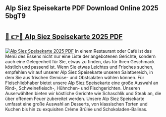 ## Alp Siez Speisekarte PDF Download Online 2025 5bgT9

# <h2><a href="http://gcdg42.nevu.top/?p=Alp+Siez+Speisekarte">🔗 👉🔴 Alp Siez Speisekarte 2025 PDF</a></h2>

[![Alp Siez Speisekarte 2025 PDF](https://i.imgur.com/dBaPXMq.png)](http://gcdg42.nevu.top/?p=Alp+Siez+Speisekarte)
In einem Restaurant oder Café ist das Menü des Essens nicht nur eine Liste der angebotenen Gerichte, sondern auch eine Gelegenheit für Sie, etwas zu finden, das für Ihren Geschmack köstlich und passend ist. Wenn Sie etwas Leichtes und Frisches suchen, empfehlen wir auf unserer Alp Siez Speisekarte unseren Salatbereich, in dem Sie aus frischen Gemüse- und Obstsalaten wählen können. Für Fleischliebhaber bietet unsere Alp Siez Speisekarte eine große Auswahl an Rind-, Schweinefleisch-, Hühnchen- und Fischgerichten. Unseren Auserwählten bieten wir köstliche Gerichte wie Schaschlik und Steak an, die über offenem Feuer zubereitet werden. Unsere Alp Siez Speisekarte umfasst eine große Auswahl an Desserts, von klassischen Torten und Kuchen bis hin zu exquisiten Crème Brûlée und Schokoladen-Balinas.
